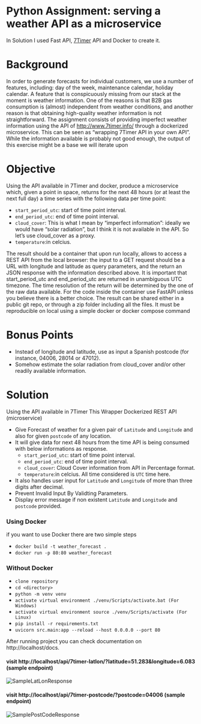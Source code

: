 # Python Assignment: serving a weather API as a microservice
In Solution I used Fast API, [7Timer](https://www.7timer.info/) API and Docker to create it. <br>

# Background
In order to generate forecasts for individual customers, we use a number of features, including: day of the week, maintenance calendar, holiday 
calendar.
A feature that is conspicuously missing from our stack at the moment is weather information. One of the reasons is that B2B gas consumption is 
(almost) independent from weather conditions, and another reason is that obtaining high-quality weather information is not straightforward.
The assignment consists of providing imperfect weather information using the API of http://www.7timer.info/ through a dockerized microservice. 
This can be seen as “wrapping 7Timer API in your own API”. While the information available is probably not good enough, the output of this exercise might be a base we will iterate upon

# Objective
Using the API available in 7Timer and docker, produce a microservice which, given a point in space, returns for the next 48 hours (or at least the 
next full day) a time series with the following data per time point:
- `start_period_utc`: start of time point interval.
- `end_period_utc`: end of time point interval.
- `cloud_cover`: This is what I mean by “imperfect information”: ideally we would have “solar radiation”, but I think it is not available in the API. 
So let’s use cloud_cover as a proxy.
- `temperature`:in celcius.

The result should be a container that upon run locally, allows to access a REST API from the local browser: the input to a GET request should be 
a URL with longitude and latitude as query parameters, and the return an JSON response with the information described above.
It is important that start_period_utc and end_period_utc are returned in unambiguous UTC timezone. The time resolution of the return 
will be determined by the one of the raw data available.
For the code inside the container use FastAPI unless you believe there is a better choice.
The result can be shared either in a public git repo, or through a zip folder including all the files.
It must be reproducible on local using a simple docker or docker compose command

# Bonus Points
- Instead of longitude and latitude, use as input a Spanish postcode (for instance, 04006, 28014 or 47012).
- Somehow estimate the solar radiation from cloud_cover and/or other readily available information.

# Solution
Using the API available in 7Timer This Wrapper Dockerized REST API (microservice) 
- Give Forecast of weather for a given pair of `Latitude` and `Longitude` and also for given `postcode` of    any location.
- It will give data for next 48 hours from the time API is being consumed with below informations as response.
  - `start_period_utc`: start of time point interval.
  - `end_period_utc`: end of time point interval.
  - `cloud_cover`: Cloud Cover information from API in Percentage format.
  - `temperature`:in celcius.
All time considered is `UTC` time here.
- It also handles user input for `Latitude` and `Longitude` of more than three digits after decimal.
- Prevent Invalid Input By Validting Parameters.
- Display error message if non existent `Latitude` and `Longitude` and `postcode` provided.

### Using Docker
if you want to use Docker there are two simple steps
- `docker build -t weather_forecast .`
- `docker run -p 80:80 weather_forecast`

### Without Docker
- `clone repository`
- `cd <directory>`
- `python -m venv venv`
- `activate virtual environment ./venv/Scripts/activate.bat (For Windows)`
- `activate virtual environment source ./venv/Scripts/activate (For Linux)`
- `pip install -r requirements.txt`
- `uvicorn src.main:app --reload --host 0.0.0.0 --port 80`

After running project you can check documentation on http://localhost/docs.


#### visit http://localhost/api/7timer-latlon/?latitude=51.283&longitude=6.083 (sample endpoint)
![SampleLatLonResponse](https://user-images.githubusercontent.com/54988134/225172492-4cd548a8-339f-4918-b627-29deb47ed3fb.PNG)

#### visit http://localhost/api/7timer-postcode/?postcode=04006 (sample endpoint)
![SamplePostCodeResponse](https://user-images.githubusercontent.com/54988134/225172498-ca7db648-46d6-4d29-87a7-8cf0f5b2b14a.PNG)
